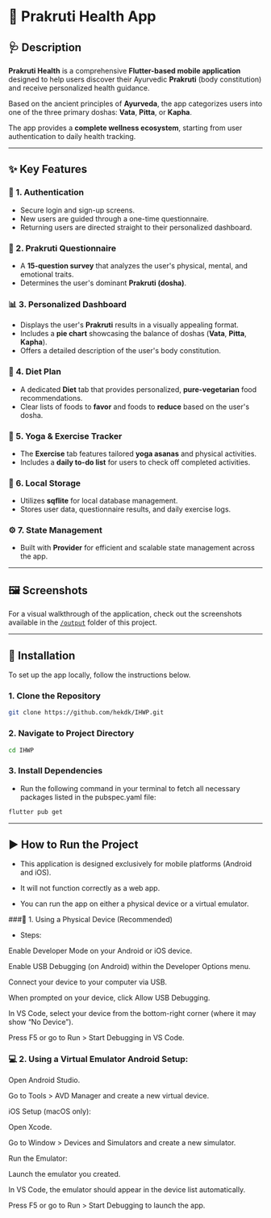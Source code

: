 # 🌿 Prakruti Health App

## 🩺 Description

**Prakruti Health** is a comprehensive **Flutter-based mobile application** designed to help users discover their Ayurvedic **Prakruti** (body constitution) and receive personalized health guidance.  

Based on the ancient principles of **Ayurveda**, the app categorizes users into one of the three primary doshas: **Vata**, **Pitta**, or **Kapha**.

The app provides a **complete wellness ecosystem**, starting from user authentication to daily health tracking.

---

## ✨ Key Features

### 🧩 1. **Authentication**
- Secure login and sign-up screens.
- New users are guided through a one-time questionnaire.
- Returning users are directed straight to their personalized dashboard.

### 📜 2. **Prakruti Questionnaire**
- A **15-question survey** that analyzes the user's physical, mental, and emotional traits.
- Determines the user's dominant **Prakruti (dosha)**.

### 📊 3. **Personalized Dashboard**
- Displays the user's **Prakruti** results in a visually appealing format.
- Includes a **pie chart** showcasing the balance of doshas (**Vata**, **Pitta**, **Kapha**).
- Offers a detailed description of the user's body constitution.

### 🥗 4. **Diet Plan**
- A dedicated **Diet** tab that provides personalized, **pure-vegetarian** food recommendations.
- Clear lists of foods to **favor** and foods to **reduce** based on the user's dosha.

### 🧘 5. **Yoga & Exercise Tracker**
- The **Exercise** tab features tailored **yoga asanas** and physical activities.
- Includes a **daily to-do list** for users to check off completed activities.

### 💾 6. **Local Storage**
- Utilizes **sqflite** for local database management.
- Stores user data, questionnaire results, and daily exercise logs.

### ⚙️ 7. **State Management**
- Built with **Provider** for efficient and scalable state management across the app.

---

## 🖼️ Screenshots

For a visual walkthrough of the application, check out the screenshots available in the [`/output`](./output) folder of this project.

---

## 🧭 Installation

To set up the app locally, follow the instructions below.

### 1. Clone the Repository
```bash
git clone https://github.com/hekdk/IHWP.git
```

### 2. Navigate to Project Directory
```bash
cd IHWP
```

### 3. Install Dependencies

- Run the following command in your terminal to fetch all necessary packages listed in the pubspec.yaml file:
```bash
flutter pub get
```
---

## ▶️ How to Run the Project

- This application is designed exclusively for mobile platforms (Android and iOS).
- It will not function correctly as a web app.

- You can run the app on either a physical device or a virtual emulator.

###📱 1. Using a Physical Device (Recommended)
- Steps:

Enable Developer Mode on your Android or iOS device.

Enable USB Debugging (on Android) within the Developer Options menu.

Connect your device to your computer via USB.

When prompted on your device, click Allow USB Debugging.

In VS Code, select your device from the bottom-right corner (where it may show “No Device”).

Press F5 or go to Run > Start Debugging in VS Code.

### 💻 2. Using a Virtual Emulator Android Setup:

Open Android Studio.

Go to Tools > AVD Manager and create a new virtual device.

iOS Setup (macOS only):

Open Xcode.

Go to Window > Devices and Simulators and create a new simulator.

Run the Emulator:

Launch the emulator you created.

In VS Code, the emulator should appear in the device list automatically.

Press F5 or go to Run > Start Debugging to launch the app.
